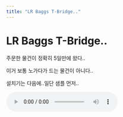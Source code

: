 ```yaml
---
title: "LR Baggs T-Bridge.."
---
```

# LR Baggs T-Bridge..

주문한 물건이 정확히 5일만에 왔다..

이거 보통 노가다가 드는 물건이 아니다..

설치기는 다음에..일단 샘플 먼저..

![audio](/assets/images/5ce25ed574b93b6285ab8bf6ef6a8925.mp3)



